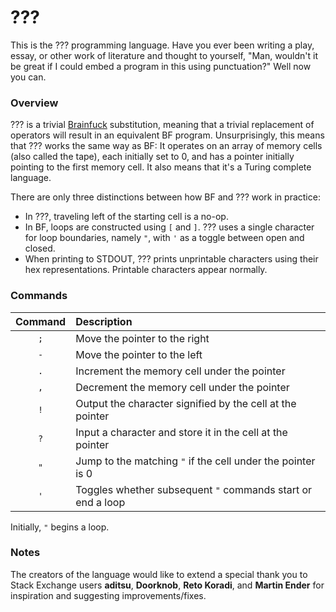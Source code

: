# ???

This is the ??? programming language.
Have you ever been writing a play, essay, or other work of literature and thought to yourself, "Man, wouldn't it be great if I could embed a program in this using punctuation?"
Well now you can.

### Overview

??? is a trivial [Brainfuck](https://en.wikipedia.org/wiki/Brainfuck) substitution, meaning that a trivial replacement of operators will result in an equivalent BF program.
Unsurprisingly, this means that ??? works the same way as BF: It operates on an array of memory cells (also called the tape), each initially set to 0, and has a pointer initially pointing to the first memory cell.
It also means that it's a Turing complete language.

There are only three distinctions between how BF and ??? work in practice:
* In ???, traveling left of the starting cell is a no-op.
* In BF, loops are constructed using `[` and `]`. ??? uses a single character for loop boundaries, namely `"`, with `'` as a toggle between open and closed.
* When printing to STDOUT, ??? prints unprintable characters using their hex representations. Printable characters appear normally.

### Commands

| Command | Description                                                 |
|:-------:|:----------------------------------------------------------- |
| `;`     | Move the pointer to the right                               |
| `-`     | Move the pointer to the left                                |
| `.`     | Increment the memory cell under the pointer                 |
| `,`     | Decrement the memory cell under the pointer                 |
| `!`     | Output the character signified by the cell at the pointer   |
| `?`     | Input a character and store it in the cell at the pointer   |
| `"`     | Jump to the matching `"` if the cell under the pointer is 0 |
| `'`     | Toggles whether subsequent `"` commands start or end a loop |

Initially, `"` begins a loop.

### Notes

The creators of the language would like to extend a special thank you to Stack Exchange users **aditsu**, **Doorknob**, **Reto Koradi**, and **Martin Ender** for inspiration and suggesting improvements/fixes.
